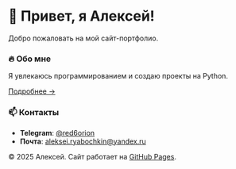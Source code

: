 <link rel="icon" href="assets/images/favicon.png">

<style>
  #duck-cursor {
    position: fixed;
    width: 60px;
    height: 60px;
    background-image: url('assets/images/Goose (2).gif');
    background-size: contain;
    pointer-events: none;
    z-index: 9999;
    transition: transform 0.3s ease; /* Плавность поворота */
  }
</style>

<div id="rocket-cursor"></div>

<script>
// Проверяем загрузку DOM
document.addEventListener('DOMContentLoaded', function() {
  const rocket = document.getElementById('rocket-cursor');
  let posX = 0, posY = 0;
  let mouseX = 0, mouseY = 0;
  
  // Плавное следование за курсором
  function followCursor() {
    posX += (mouseX - posX - 16) * 0.2;
    posY += (mouseY - posY - 16) * 0.2;
    
    rocket.style.left = posX + 'px';
    rocket.style.top = posY + 'px';
    
    requestAnimationFrame(followCursor);
  }
  
  // Отслеживание положения мыши
  document.addEventListener('mousemove', function(e) {
    mouseX = e.clientX;
    mouseY = e.clientY;
    
    // Поворот ракеты
    const angle = Math.atan2(e.movementY, e.movementX) * 180 / Math.PI;
    rocket.style.transform = `rotate(${angle + 90}deg)`;
  });
  
  followCursor();
});
</script>

# 🚀 Привет, я Алексей!

Добро пожаловать на мой сайт-портфолио.

### 🔥 Обо мне  
Я увлекаюсь программированием и создаю проекты на Python.  

[Подробнее →](about.md)

### 📫 Контакты  
- **Telegram**: [@red6orion](https://t.me/red6orion)  
- **Почта**: [aleksei.ryabochkin@yandex.ru](mailto:aleksei.ryabochkin@yandex.ru)  

© 2025 Алексей. Сайт работает на [GitHub Pages](https://pages.github.com/).

